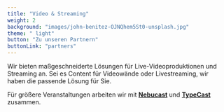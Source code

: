 ```yaml
---
title: "Video & Streaming"
weight: 2
background: "images/john-benitez-OJNQhem5St0-unsplash.jpg"
theme: " light"
button: "Zu unseren Partnern"
buttonLink: "partners"
---
```


Wir bieten maßgeschneiderte Lösungen für Live-Videoproduktionen und Streaming an. Sei es Content für Videowände oder Livestreaming, wir haben die passende Lösung für Sie.

Für größere Veranstaltungen arbeiten wir mit **[Nebucast](https://nebucast.com)** und **[TypeCast](https://typecast.eu)** zusammen.
